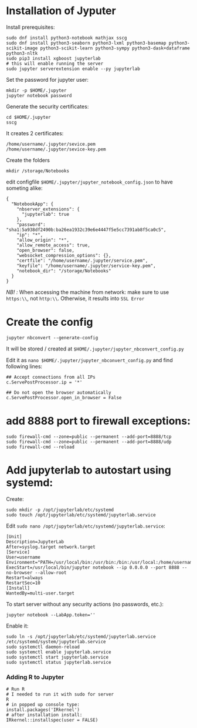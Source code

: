 # Installation of Jyputer

Install prerequisites:
```
sudo dnf install python3-notebook mathjax sscg
sudo dnf install python3-seaborn python3-lxml python3-basemap python3-scikit-image python3-scikit-learn python3-sympy python3-dask+dataframe python3-nltk
sudo pip3 install xgboost jupyterlab
# this will enable running the server
sudo jupyter serverextension enable --py jupyterlab
```

Set the password for jupyter user:
```
mkdir -p $HOME/.jupyter
jupyter notebook password
```

Generate the security certificates:
```
cd $HOME/.jupyter
sscg
```

It creates 2 certificates:
```
/home/username/.jupyter/sevice.pem
/home/username/.jupyter/sevice-key.pem
```

Create the folders
```
mkdir /storage/Notebooks
```

edit configfile `$HOME/.jupyter/jupyter_notebook_config.json` to have someting alike:
```
{
  "NotebookApp": {
    "nbserver_extensions": {
      "jupyterlab": true
    },
    "password": "sha1:5a938df2490b:ba26ea1932c39e6e4447f5e5cc7391ab8f5ca0c5",
    "ip": "*",
    "allow_origin": "*",
    "allow_remote_access": true,
    "open_browser": false,
    "websocket_compression_options": {},
    "certfile": "/home/username/.jupyter/service.pem",
    "keyfile": "/home/username/.jupyter/service-key.pem",
    "notebook_dir": "/storage/Notebooks"
  }
}
```

*NB! :* When accessing the machine from network: make sure to use `https:\\`, not `http:\\`. Otherwise, it results into `SSL Error`

# Create the config
```
jupyter nbconvert --generate-config
```
It will be stored / created at `$HOME/.jupyter/jupyter_nbconvert_config.py`

Edit it as `nano $HOME/.jupyter/jupyter_nbconvert_config.py`
and  find following lines:
```
## Accept connections from all IPs
c.ServePostProcessor.ip = '*'

## Do not open the browser automatically
c.ServePostProcessor.open_in_browser = False
```


# add 8888 port to firewall exceptions:
```
sudo firewall-cmd --zone=public --permanent --add-port=8888/tcp
sudo firewall-cmd --zone=public --permanent --add-port=8888/udp
sudo firewall-cmd --reload
```

# Add jupyterlab to autostart using systemd:

Create:
```
sudo mkdir -p /opt/jupyterlab/etc/systemd
sudo touch /opt/jupyterlab/etc/systemd/jupyterlab.service
```

Edit `sudo nano /opt/jupyterlab/etc/systemd/jupyterlab.service`:
```
[Unit]
Description=JupyterLab
After=syslog.target network.target
[Service]
User=username
Environment="PATH=/usr/local/bin:/usr/bin:/bin:/usr/local:/home/username/.local/bin"
ExecStart=/usr/local/bin/jupyter notebook --ip 0.0.0.0 --port 8888 --no-browser --allow-root
Restart=always
RestartSec=10
[Install]
WantedBy=multi-user.target
```

To start server without any security actions (no passwords, etc.):
```
jupyter notebook --LabApp.token=''
```

Enable it:
```
sudo ln -s /opt/jupyterlab/etc/systemd/jupyterlab.service /etc/systemd/system/jupyterlab.service
sudo systemctl daemon-reload
sudo systemctl enable jupyterlab.service
sudo systemctl start jupyterlab.service
sudo systemctl status jupyterlab.service
```

### Adding R to Jupyter

```
# Run R
# I needed to run it with sudo for server
R
# in popped up console type:
install.packages('IRkernel')
# after installation install:
IRkernel::installspec(user = FALSE)
```
